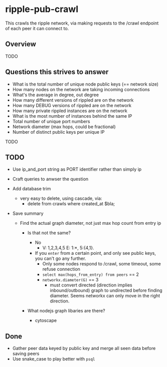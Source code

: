 # ripple-pub-crawl

This crawls the ripple network, via making requests to the /crawl endpoint of
each peer it can connect to.

## Overview

TODO

## Questions this strives to answer

- What is the total number of unique node public keys (== network size)
- How many nodes on the network are taking incoming connections
- What's the average in degree, out degree
- How many different versions of rippled are on the network
- How many DEBUG versions of rippled are on the network
- How many private rippled instances are on the network
- What is the most number of instances behind the same IP
- Total number of unique port numbers
- Network diameter (max hops, could be fractional)
- Number of distinct public keys per unique IP

TODO

## TODO

- Use ip_and_port string as PORT identifier rather than simply ip

- Craft queries to anwser the question

- Add database trim
  - very easy to delete, using cascade, via:
    - delete from crawls where created_at $bla;

- Save summary
  - Find the actual graph diameter, not just max hop count from entry ip
    - Is that not the same?
      - No
        - V: 1,2,3,4,5  E: 1:*, 5:{4,1}.
      - If you `enter` from a certain point, and only see public keys, you
        can't go any further. 
          - Only some nodes respond to /crawl, some timeout, some refuse connection
          - `select max(hops_from_entry) from peers` == 2
          - `networkx.diameter(G)` == 3
            - must convert directed (direction implies inbound/outbound) graph 
              to undirected before finding diameter. Seems networkx can only 
              move in the right direction.

    - What nodejs graph libaries are there?
      - cytoscape

## Done

- Gather peer data keyed by public key and merge all seen data before saving peers
- Use snake_case to play better with `psql`